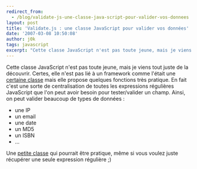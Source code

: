 ```yaml
---
redirect_from:
  - /blog/validate-js-une-classe-java-script-pour-valider-vos-donnees
layout: post
title: 'Validate.js : une classe JavaScript pour valider vos données'
date: '2007-03-08 10:50:08'
author: j0k
tags: javascript
excerpt: "Cette classe JavaScript n'est pas toute jeune, mais je viens tout juste de la découvrir. Certes, elle n'est pas lié à un framework comme l'était une [certaine classe](http://www.j0k3r.net/news-valider-un-formulaire-avec-prototype-js-1286.html) mais elle propose quelques fonctions très pratique.     \nEn fait c'est une sorte de centralisation de toutes les      …"
---
```


Cette classe JavaScript n'est pas toute jeune, mais je viens tout juste de la découvrir. Certes, elle n'est pas lié à un framework comme l'était une [certaine classe](http://www.j0k3r.net/news-valider-un-formulaire-avec-prototype-js-1286.html) mais elle propose quelques fonctions très pratique.
En fait c'est une sorte de centralisation de toutes les expressions régulières JavaScript que l'on peut avoir besoin pour tester/valider un champ. Ainsi, on peut valider beaucoup de types de données :

 * une IP
 * un email
 * une date
 * un MD5
 * un ISBN
 * ...

Une [petite classe](http://www.mutationevent.com/projects/validate.js/index.php) qui pourrait être pratique, même si vous voulez juste récupérer une seule expression régulière ;)
